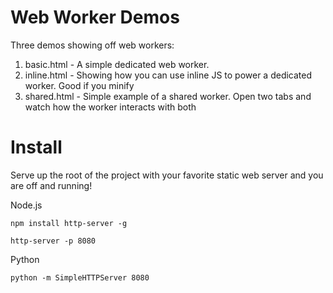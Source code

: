 # Web Worker Demos

Three demos showing off web workers:

  1. basic.html - A simple dedicated web worker.
  1. inline.html - Showing how you can use inline JS to power a dedicated worker. Good if you minify
  1. shared.html - Simple example of a shared worker. Open two tabs and watch how the worker interacts with both

# Install

Serve up the root of the project with your favorite static web server and you are off and running!

Node.js

```npm install http-server -g```

```http-server -p 8080```

Python

```python -m SimpleHTTPServer 8080```

